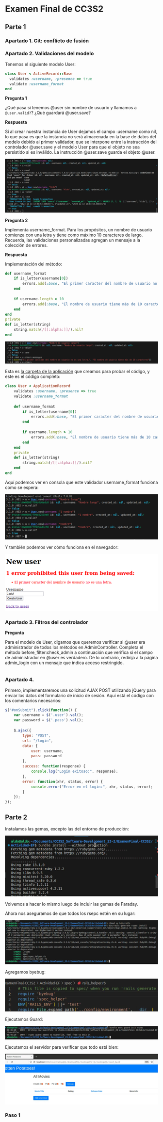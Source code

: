 # Examen Final de CC3S2


## Parte 1

### Apartado 1. Git: conflicto de fusión

### Apartado 2. Validaciones del modelo

Tenemos el siguiente modelo User:

```ruby
class User < ActiveRecord::Base
  validates :username, :presence => true
  validate :username_format
end
```

**Pregunta 1**

¿Qué pasa si tenemos @user sin nombre de usuario y llamamos a `@user.valid?`? ¿Qué guardará @user.save?

**Respuesta**

Si al crear nuestra instancia de User dejamos el campo :username como nil, lo que pasa es que la instancia no será almacenada en la base de datos del modelo debido al primer validador, que se interpone entre la instrucción del controlador @user.save y el modelo User para que el objeto no sea persistido si es inválido. La instrucción @user.save guarda el objeto @user.


![](sources/2023-12-13-08-07-55.png)

**Pregunta 2**

Implementa username_format. Para los propósitos, un nombre de usuario comienza 	con una letra y tiene como máximo 10 caracteres de largo. Recuerda, las validaciones personalizadas agregan un mensaje a la colección de errores.

**Respuesta**

Implementación del método:

```ruby
def username_format
    if is_letter(username[0])
        errors.add(:base, "El primer caracter del nombre de usuario no es una letra.")
    end

    if username.length > 10
        errors.add(:base, "El nombre de usuario tiene más de 10 caracteres")
    end
end
private
def is_letter(string)
    string.match(/[[:alpha:]]/).nil?          
end
```

![](sources/2023-12-13-08-34-23.png)

Esta es [la carpeta de la aplicación](./parte1apartado2/) que creamos para probar el código, y este es el código completo:

```ruby
class User < ApplicationRecord
    validates :username, :presence => true
    validate :username_format

    def username_format
        if is_letter(username[0])
            errors.add(:base, "El primer caracter del nombre de usuario no es una letra.")
        end

        if username.length > 10
            errors.add(:base, "El nombre de usuario tiene más de 10 caracteres")
        end
    end
    private
    def is_letter(string)
        string.match(/[[:alpha:]]/).nil?          
    end
end
```

Aquí podemos ver en consola que este validador username_format funciona como se espera:

![](sources/2023-12-13-09-12-24.png)

Y también podemos ver cómo funciona en el navegador:

![](sources/2023-12-13-09-09-10.png)

### Apartado 3. Filtros del controlador

**Pregunta**

Para el modelo de User, digamos que queremos verificar si @user era administrador de todos los métodos en AdminController. Completa el método before_filter:check_admin a continuación que verifica si el campo de administrador en @user es verdadero. De lo contrario, redirija a la página admin_login con un mensaje que indica acceso restringido.

```
```

### Apartado 4.

Primero, implementaremos una solicitud AJAX POST utilizando jQuery para enviar los datos del formulario de inicio de sesión. Aquí está el código con los comentarios necesarios:

```javascript
$("#onSubmit").click(function() {
    var username = $('.user').val();
    var password = $('.pass').val();

    $.ajax({
        type: "POST",
        url: "/login",
        data: {
            user: username,
            pass: password
        },
        success: function(response) {
            console.log("Login exitoso:", response);
        },
        error: function(xhr, status, error) {
            console.error("Error en el login:", xhr, status, error);
        }
    });
});
```


## Parte 2

Instalamos las gemas, excepto las del entorno de producción:

![](sources/2023-12-13-09-35-24.png)

Volvemos a hacer lo mismo luego de incluir las gemas de Faraday.

Ahora nos aseguramos de que todos los rsepc estén en su lugar:

![](sources/2023-12-13-09-39-29.png)

Agregamos byebug:

![](sources/2023-12-13-09-41-13.png)

Ejecutamos Guard:

![](sources/2023-12-13-09-47-03.png)

Ejecutamos el servidor para verificar que todo está bien:

![](sources/2023-12-13-09-53-40.png)

### Paso 1
